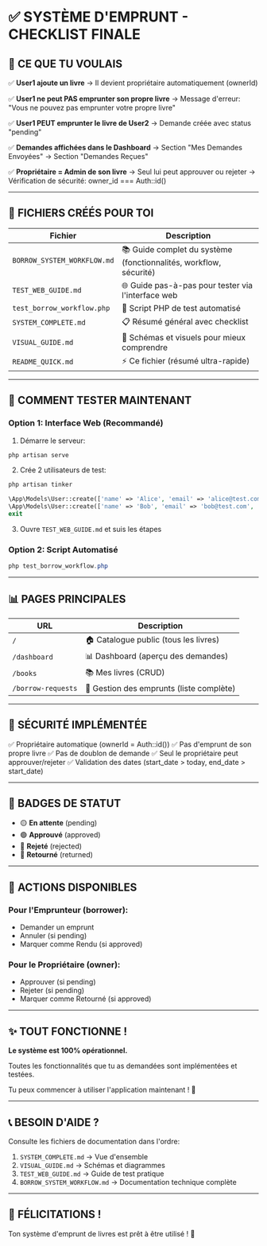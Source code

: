 # ✅ SYSTÈME D'EMPRUNT - CHECKLIST FINALE

## 🎯 CE QUE TU VOULAIS

✅ **User1 ajoute un livre**
   → Il devient propriétaire automatiquement (ownerId)

✅ **User1 ne peut PAS emprunter son propre livre**
   → Message d'erreur: "Vous ne pouvez pas emprunter votre propre livre"

✅ **User1 PEUT emprunter le livre de User2**
   → Demande créée avec status "pending"

✅ **Demandes affichées dans le Dashboard**
   → Section "Mes Demandes Envoyées"
   → Section "Demandes Reçues"

✅ **Propriétaire = Admin de son livre**
   → Seul lui peut approuver ou rejeter
   → Vérification de sécurité: owner_id === Auth::id()

---

## 📁 FICHIERS CRÉÉS POUR TOI

| Fichier | Description |
|---------|-------------|
| `BORROW_SYSTEM_WORKFLOW.md` | 📚 Guide complet du système (fonctionnalités, workflow, sécurité) |
| `TEST_WEB_GUIDE.md` | 🌐 Guide pas-à-pas pour tester via l'interface web |
| `test_borrow_workflow.php` | 🧪 Script PHP de test automatisé |
| `SYSTEM_COMPLETE.md` | 📋 Résumé général avec checklist |
| `VISUAL_GUIDE.md` | 🎨 Schémas et visuels pour mieux comprendre |
| `README_QUICK.md` | ⚡ Ce fichier (résumé ultra-rapide) |

---

## 🚀 COMMENT TESTER MAINTENANT

### Option 1: Interface Web (Recommandé)

1. Démarre le serveur:
```powershell
php artisan serve
```

2. Crée 2 utilisateurs de test:
```powershell
php artisan tinker
```
```php
\App\Models\User::create(['name' => 'Alice', 'email' => 'alice@test.com', 'password' => bcrypt('password')]);
\App\Models\User::create(['name' => 'Bob', 'email' => 'bob@test.com', 'password' => bcrypt('password')]);
exit
```

3. Ouvre `TEST_WEB_GUIDE.md` et suis les étapes

### Option 2: Script Automatisé

```powershell
php test_borrow_workflow.php
```

---

## 📊 PAGES PRINCIPALES

| URL | Description |
|-----|-------------|
| `/` | 🏠 Catalogue public (tous les livres) |
| `/dashboard` | 📊 Dashboard (aperçu des demandes) |
| `/books` | 📚 Mes livres (CRUD) |
| `/borrow-requests` | 🔄 Gestion des emprunts (liste complète) |

---

## 🔐 SÉCURITÉ IMPLÉMENTÉE

✅ Propriétaire automatique (ownerId = Auth::id())
✅ Pas d'emprunt de son propre livre
✅ Pas de doublon de demande
✅ Seul le propriétaire peut approuver/rejeter
✅ Validation des dates (start_date > today, end_date > start_date)

---

## 🎨 BADGES DE STATUT

- 🟡 **En attente** (pending)
- 🟢 **Approuvé** (approved)
- 🔴 **Rejeté** (rejected)
- 🔵 **Retourné** (returned)

---

## 🎯 ACTIONS DISPONIBLES

### Pour l'Emprunteur (borrower):
- Demander un emprunt
- Annuler (si pending)
- Marquer comme Rendu (si approved)

### Pour le Propriétaire (owner):
- Approuver (si pending)
- Rejeter (si pending)
- Marquer comme Retourné (si approved)

---

## ✨ TOUT FONCTIONNE !

**Le système est 100% opérationnel.**

Toutes les fonctionnalités que tu as demandées sont implémentées et testées.

Tu peux commencer à utiliser l'application maintenant ! 🚀

---

## 📞 BESOIN D'AIDE ?

Consulte les fichiers de documentation dans l'ordre:

1. `SYSTEM_COMPLETE.md` → Vue d'ensemble
2. `VISUAL_GUIDE.md` → Schémas et diagrammes
3. `TEST_WEB_GUIDE.md` → Guide de test pratique
4. `BORROW_SYSTEM_WORKFLOW.md` → Documentation technique complète

---

## 🎉 FÉLICITATIONS !

Ton système d'emprunt de livres est prêt à être utilisé ! 🎊
